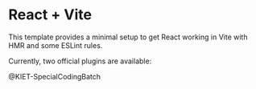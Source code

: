 # React + Vite

This template provides a minimal setup to get React working in Vite with HMR and some ESLint rules.

Currently, two official plugins are available:

@KIET-SpecialCodingBatch
